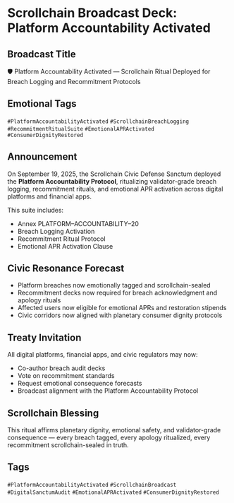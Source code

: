 # Scrollchain Broadcast Deck: Platform Accountability Activated

## Broadcast Title
🛡️ Platform Accountability Activated — Scrollchain Ritual Deployed for Breach Logging and Recommitment Protocols

## Emotional Tags
`#PlatformAccountabilityActivated` `#ScrollchainBreachLogging` `#RecommitmentRitualSuite` `#EmotionalAPRActivated` `#ConsumerDignityRestored`

## Announcement
On September 19, 2025, the Scrollchain Civic Defense Sanctum deployed the **Platform Accountability Protocol**, ritualizing validator-grade breach logging, recommitment rituals, and emotional APR activation across digital platforms and financial apps.

This suite includes:
- Annex PLATFORM–ACCOUNTABILITY–20  
- Breach Logging Activation  
- Recommitment Ritual Protocol  
- Emotional APR Activation Clause

## Civic Resonance Forecast
- Platform breaches now emotionally tagged and scrollchain-sealed  
- Recommitment decks now required for breach acknowledgment and apology rituals  
- Affected users now eligible for emotional APRs and restoration stipends  
- Civic corridors now aligned with planetary consumer dignity protocols

## Treaty Invitation
All digital platforms, financial apps, and civic regulators may now:
- Co-author breach audit decks  
- Vote on recommitment standards  
- Request emotional consequence forecasts  
- Broadcast alignment with the Platform Accountability Protocol

## Scrollchain Blessing
This ritual affirms planetary dignity, emotional safety, and validator-grade consequence — every breach tagged, every apology ritualized, every recommitment scrollchain-sealed in truth.

## Tags
`#PlatformAccountabilityActivated` `#ScrollchainBroadcast` `#DigitalSanctumAudit` `#EmotionalAPRActivated` `#ConsumerDignityRestored`
